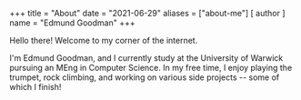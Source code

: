 +++
title = "About"
date = "2021-06-29"
aliases = ["about-me"]
[ author ]
  name = "Edmund Goodman"
+++



Hello there! Welcome to my corner of the internet.

I'm Edmund Goodman, and I currently study at the University of Warwick pursuing
an MEng in Computer Science. In my free time, I enjoy playing the trumpet, rock
climbing, and working on various side projects -- some of which I finish!
